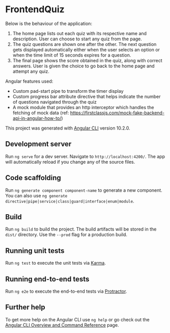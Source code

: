 # FrontendQuiz

Below is the behaviour of the application:
1.	The home page lists out each quiz with its respective name and description. User can choose to start any quiz from the page.
2.	The quiz questions are shown one after the other. The next question gets displayed automatically either when the user selects an option or when the time limit of 15 seconds expires for a question.
3.	The final page shows the score obtained in the quiz, along with correct answers. User is given the choice to go back to the home page and attempt any quiz.

Angular features used:
- Custom pad-start pipe to transform the timer display
- Custom progress bar attribute directive that helps indicate the number of questions navigated through the quiz
- A mock module that provides an http interceptor which handles the fetching of mock data (ref: https://firstclassjs.com/mock-fake-backend-api-in-angular-how-to/)

This project was generated with [Angular CLI](https://github.com/angular/angular-cli) version 10.2.0.

## Development server

Run `ng serve` for a dev server. Navigate to `http://localhost:4200/`. The app will automatically reload if you change any of the source files.

## Code scaffolding

Run `ng generate component component-name` to generate a new component. You can also use `ng generate directive|pipe|service|class|guard|interface|enum|module`.

## Build

Run `ng build` to build the project. The build artifacts will be stored in the `dist/` directory. Use the `--prod` flag for a production build.

## Running unit tests

Run `ng test` to execute the unit tests via [Karma](https://karma-runner.github.io).

## Running end-to-end tests

Run `ng e2e` to execute the end-to-end tests via [Protractor](http://www.protractortest.org/).

## Further help

To get more help on the Angular CLI use `ng help` or go check out the [Angular CLI Overview and Command Reference](https://angular.io/cli) page.
